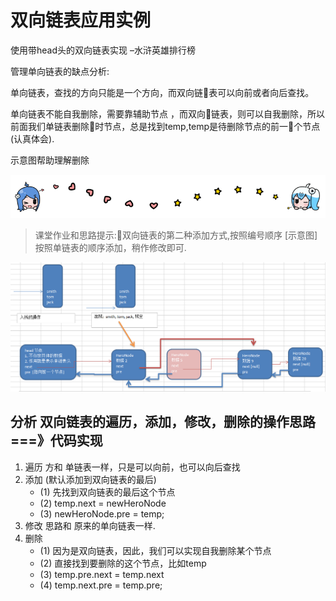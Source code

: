 # 双向链表应用实例

使用带head头的双向链表实现 –水浒英雄排行榜

管理单向链表的缺点分析: 

单向链表，查找的方向只能是一个方向，而双向链表可以向前或者向后查找。

单向链表不能自我删除，需要靠辅助节点 ，而双向链表，则可以自我删除，所以前面我们单链表删除时节点，总是找到temp,temp是待删除节点的前一个节点(认真体会).

示意图帮助理解删除 


![哔哩哔哩动画](../img/bilibili_line.png)



>课堂作业和思路提示:双向链表的第二种添加方式,按照编号顺序 [示意图]
按照单链表的顺序添加，稍作修改即可.



![img](../img/QQ截图20210219142606.png)



## 分析 双向链表的遍历，添加，修改，删除的操作思路 ===》代码实现
1) 遍历 方和 单链表一样，只是可以向前，也可以向后查找
2) 添加 (默认添加到双向链表的最后)
    - (1) 先找到双向链表的最后这个节点
    - (2) temp.next = newHeroNode
    - (3) newHeroNode.pre = temp;
3) 修改 思路和 原来的单向链表一样.
4) 删除
    - (1) 因为是双向链表，因此，我们可以实现自我删除某个节点
    - (2) 直接找到要删除的这个节点，比如temp
    - (3)  temp.pre.next = temp.next
    - (4) temp.next.pre = temp.pre;




